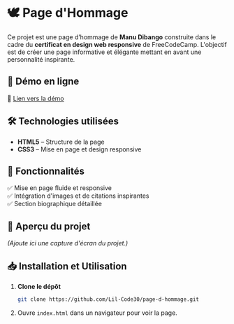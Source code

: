# 🕊 Page d'Hommage

Ce projet est une page d’hommage de **Manu Dibango** construite dans le cadre du **certificat en design web responsive** de FreeCodeCamp. L'objectif est de créer une page informative et élégante mettant en avant une personnalité inspirante.

## 🚀 Démo en ligne
🔗 [Lien vers la démo](https://lil-code30.github.io/page-d-hommage/)

## 🛠️ Technologies utilisées
- **HTML5** – Structure de la page
- **CSS3** – Mise en page et design responsive

## 🎯 Fonctionnalités
✅ Mise en page fluide et responsive  
✅ Intégration d'images et de citations inspirantes  
✅ Section biographique détaillée  

## 📸 Aperçu du projet
*(Ajoute ici une capture d'écran du projet.)*

## 📥 Installation et Utilisation
1. **Clone le dépôt**  
   ```bash
   git clone https://github.com/Lil-Code30/page-d-hommage.git
2. Ouvre ```index.html``` dans un navigateur pour voir la page.
